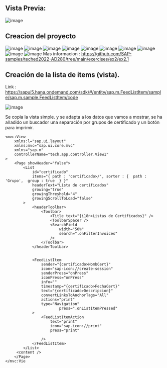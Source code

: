 ## Vista Previa:

![image](https://github.com/Freddy4M/proyecto-sap/assets/48028307/55d75355-e50a-4133-882b-09596301476d)







## Creacion del proyecto

![image](https://github.com/Freddy4M/proyecto-sap/assets/48028307/c544a5fb-c2b2-4d7c-90b3-a4081fd05cc6)
![image](https://github.com/Freddy4M/proyecto-sap/assets/48028307/9baced86-062f-409f-adce-7ef93a8affa7)
![image](https://github.com/Freddy4M/proyecto-sap/assets/48028307/fe51c5f7-b133-40b7-bef9-a15972aa2a0d)
![image](https://github.com/Freddy4M/proyecto-sap/assets/48028307/507147fb-cf68-46d8-9bdf-2210ad0b138b)
![image](https://github.com/Freddy4M/proyecto-sap/assets/48028307/c1d1e150-e6ab-4bf7-a427-ca30a2b89bf4)
![image](https://github.com/Freddy4M/proyecto-sap/assets/48028307/74dad4a0-d5fd-455c-8111-9de73aa82764)
![image](https://github.com/Freddy4M/proyecto-sap/assets/48028307/200f9cd8-014e-4fca-9abf-f9477263b584)
![image](https://github.com/Freddy4M/proyecto-sap/assets/48028307/decec672-4485-47ee-a4cf-9b1719b10a2b)
![image](https://github.com/Freddy4M/proyecto-sap/assets/48028307/f61e0f80-c5b3-4fda-b08f-5eb1bdc71ef6)
![image](https://github.com/Freddy4M/proyecto-sap/assets/48028307/b6981b95-c14d-4ebb-a32c-4a879fe09d1d)
Mas informacion :
https://github.com/SAP-samples/teched2022-AD280/tree/main/exercises/ex2/ex2.1

## Creación de la lista de items (vista). 

Link : https://sapui5.hana.ondemand.com/sdk/#/entity/sap.m.FeedListItem/sample/sap.m.sample.FeedListItem/code

![image](https://github.com/Freddy4M/proyecto-sap/assets/48028307/57dd80a6-6802-410a-b1f5-606775b279ce)

Se copia la vista simple.
y se adapta a los datos que vamos a mostrar, se ha añadido un buscador una separación por grupos de certificado y un botón para imprimir.

```
<mvc:View
    xmlns:l="sap.ui.layout"
    xmlns:mvc="sap.ui.core.mvc"
    xmlns="sap.m"
    controllerName="tech.app.controller.View1"
>
    <Page showHeader="false">
        <List
            id="certificado"
            items="{ path : 'certificado>/', sorter : {  path : 'Grupo',  group : true  } }"
            headerText="Lista de certificados"
            growing="true"
            growingThreshold="4"
            growingScrollToLoad="false"
        >
            <headerToolbar>
                <Toolbar>
                    <Title text="{i18n>Listas de Certificados}" />
                    <ToolbarSpacer />
                    <SearchField
                        width="50%"
                        search=".onFilterInvoices"
                    />
                </Toolbar>
            </headerToolbar>
            
            
            <FeedListItem
                sender="{certificado>NombCert}"
                icon="sap-icon://create-session"
                senderPress="onPress"
                iconPress="onPress"
                info=""
                timestamp="{certificado>FechaCert}"
                text="{certificado>Descripcion}"
                convertLinksToAnchorTags="All"
                actions="print"
                type="Navigation"
                        press=".onListItemPressed"
            >
                <FeedListItemAction
                    text="print"
                    icon="sap-icon://print"
                    press="print"
                    
                />
            </FeedListItem>
        </List>
     <content />
    </Page>
</mvc:Vie

```



